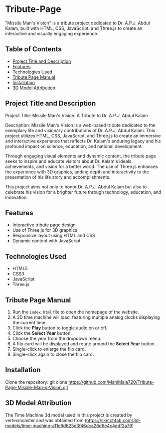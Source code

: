 # Tribute-Page
"Missile Man's Vision" is a tribute project dedicated to Dr. A.P.J. Abdul Kalam, built with HTML, CSS, JavaScript, and Three.js to create an interactive and visually engaging experience.


## Table of Contents
- [Project Title and Description](#project-title-and-description)
- [Features](#features)
- [Technologies Used](#technologies-used)
- [Tribute Page Manual](#tribute-page-manual)
- [Installation](#installation)
- [3D Model Attribution](#3d-model-attribution)


## Project Title and Description
Project Title:
Missile Man's Vision: A Tribute to Dr. A.P.J. Abdul Kalam

Description:
Missile Man's Vision is a web-based tribute dedicated to the exemplary life and visionary contributions of Dr. A.P.J. Abdul Kalam. This project utilizes HTML, CSS, JavaScript, and Three.js to create an immersive and interactive experience that reflects Dr. Kalam's enduring legacy and his profound impact on science, education, and national development.

Through engaging visual elements and dynamic content, the tribute page seeks to inspire and educate visitors about Dr. Kalam's ideals, achievements, and vision for a better world. The use of Three.js enhances the experience with 3D graphics, adding depth and interactivity to the presentation of his life story and accomplishments.

This project aims not only to honor Dr. A.P.J. Abdul Kalam but also to celebrate his vision for a brighter future through technology, education, and innovation.
## Features
- Interactive tribute page design
- Use of Three.js for 3D graphics
- Responsive layout using HTML and CSS
- Dynamic content with JavaScript

## Technologies Used
- HTML5
- CSS3
- JavaScript
- Three.js

## Tribute Page Manual

1. Run the `index.html` file to open the homepage of the website.
4. A 3D time machine will load, featuring multiple analog clocks displaying the current time.
5. Click the **Play** button to toggle audio on or off.
6. Click the **Select Year** button.
7. Choose the year from the dropdown menu.
8. A flip card will be displayed and rotate around the **Select Year** button.
9. Single-click to enlarge the flip card.
10. Single-click again to close the flip card.


## Installation
 Clone the repository:
   git clone https://github.com/ManiMala720/Tribute-Page-Missile-Man-s-Vision.git

## 3D Model Attribution
The Time Machine 3d model used in this project is created by vertexmonster and was obtained from  (https://sketchfab.com/3d-models/time-machine-a11c6d625e3f46dca26d6e4c4edf2a79)
